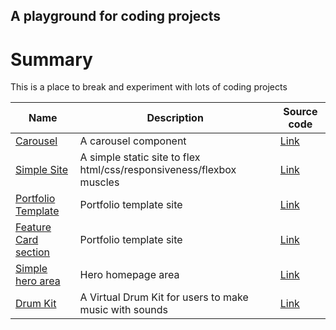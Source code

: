 ## A playground for coding projects

# Summary
This is a place to break and experiment with lots of coding projects

| Name          | Description | Source code
|-------------- |-------------|-----------
|[Carousel](https://codepen.io/benjaminkyamanywa/pen/abPExVr)  | A carousel component | [Link](https://codepen.io/benjaminkyamanywa/pen/abPExVr) 
|[Simple Site](https://codepen.io/benjaminkyamanywa/pen/ZEPbbBx)  | A simple static site to flex html/css/responsiveness/flexbox muscles | [Link](https://github.com/BenjaminKyamanywa/playground/tree/main/ground_001)
|[Portfolio Template](https://codepen.io/benjaminkyamanywa/pen/bGZgMmN)  | Portfolio template site | [Link](https://github.com/BenjaminKyamanywa/playground/tree/main/ground_003)
|[Feature Card section](https://codepen.io/benjaminkyamanywa/pen/bGZgMmN)  | Portfolio template site | [Link](https://github.com/BenjaminKyamanywa/playground/tree/main/ground_004)
|[Simple hero area](https://codepen.io/benjaminkyamanywa/pen/oNVWQgO)  | Hero homepage area | [Link](https://github.com/BenjaminKyamanywa/playground/tree/main/ground_005)
|[Drum Kit](https://codepen.io/benjaminkyamanywa/pen/XWLmxKM)  | A Virtual Drum Kit for users to make music with sounds | [Link](https://github.com/BenjaminKyamanywa/playground/tree/main/ground_011/01%20-%20Drum%20Kit)


